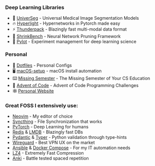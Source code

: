 ### Deep Learning Libraries

- 🧬 [UniverSeg](https://github.com/JJGO/UniverSeg) - Universal Medical Image Segmentation Models
- 🔥 [Hyperlight](https://github.com/JJGO/hyperlight) - Hypernetworks in Pytorch made easy
- ⚡ [Thunderpack](https://github.com/JJGO/thunderpack) - Blazingly fast multi-modal data format
- 🌿 [ShrinkBench](https://github.com/JJGO/shrinkbench) - Neural Network Pruning Framework
- 🚀 [Pylot](https://github.com/JJGO/pylot) - Experiment management for deep learning science

### Personal

- 🔧 [Dotfiles](https://github.com/JJGO/dotfiles) - Personal Configs
- 🖥️ [macOS-setup](https://github.com/JJGO/macOS-setup) - macOS install automation
- ⌨️ [Missing Semester](https://github.com/missing-semester/missing-semester) - The Missing Semester of Your CS Education
- 🎄 [Advent of Code](https://github.com/JJGO/advent-of-code) - Advent of Code Programming Challenges
- 🕸 [Personal Website](https://github.com/JJGO/jjgo.github.io)

### Great FOSS I extensively use:

- [Neovim](https://github.com/neovim/neovim) - My editor of choice
- [Syncthing](https://github.com/syncthing/syncthing) -  File Synchronization that works
- [PyTorch](https://github.com/pytorch/pytorch) - Deep Learning for humans
- [Redis](https://github.com/redis/redis) & [LMDB](https://github.com/jnwatson/py-lmdb) - Blazingly fast DBs
- [Pydantic](https://github.com/pydantic/pydantic) & [Typer](https://github.com/tiangolo/typer) - Python validation through type-hints
- [Wireguard](https://github.com/WireGuard) - Best VPN UX on the market
- [Ansible](https://github.com/ansible/ansible) & [Docker Compose](https://github.com/docker/compose) - For my IT automation needs
- [LZ4](https://github.com/lz4/lz4) -  Extremely Fast Compression
- [Anki](https://github.com/ankitects/anki) - Battle tested spaced repetition

<!--
**JJGO/JJGO** is a ✨ _special_ ✨ repository because its `README.md` (this file) appears on your GitHub profile.

Here are some ideas to get you started:

- 🔭 I’m currently working on ...
- 🌱 I’m currently learning ...
- 👯 I’m looking to collaborate on ...
- 🤔 I’m looking for help with ...
- 💬 Ask me about ...
- 📫 How to reach me: ...
- 😄 Pronouns: ...
- ⚡ Fun fact: ...
-->
